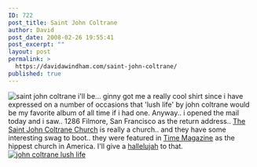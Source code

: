 ```yaml
---
ID: 722
post_title: Saint John Coltrane
author: David
post_date: 2008-02-26 19:55:41
post_excerpt: ""
layout: post
permalink: >
  https://davidawindham.com/saint-john-coltrane/
published: true
---
```

<img src="http://davidawindham.com/images/stjohn.png" alt="saint john coltrane" />
i'll be... ginny got me a really cool shirt since i have expressed on a number of occasions that 'lush life' by john coltrane would be my favorite album of all time if i had one.  Anyway.. i opened the mail today and i saw.. 1286 Filmore, San Francisco as the return address.. <a href="http://www.coltranechurch.org/worship.htm">The Saint John Coltrane Church</a> is really a church.. and they have some interesting swag to boot.. they were featured in <a href="http://www.life.com/Life/churches/4.html">Time Magazine</a> as the hippest church in America.  I'll give a <a href="http://en.wikipedia.org/wiki/Hallelujah">hallelujah</a> to that.
<a href="http://www.amazon.com/gp/product/B0000AZKL3?ie=UTF8&tag=whiconedemide-20&linkCode=as2&camp=1789&creative=9325&creativeASIN=B0000AZKL3"><img src="http://davidawindham.com/images/lushlife.jpg" alt="john coltrane lush life" /></a>